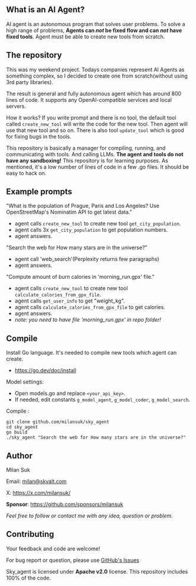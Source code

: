 ## What is an AI Agent?
AI agent is an autonomous program that solves user problems.
To solve a high range of problems, **Agents can *not* be fixed flow and can *not* have fixed tools**. Agent must be able to create new tools from scratch.


## The repository
This was my weekend project. Todays companies represent AI Agents as something complex, so I decided to create one from scratch(without using 3rd party libraries).

The result is general and fully autonomous agent which has around 800 lines of code. It supports any OpenAI-compatible services and local servers.

How it works? If you write prompt and there is no tool, the default tool called `create_new_tool` will write the code for the new tool. Then agent will use that new tool and so on. There is also tool `update_tool` which is good for fixing bugs in the tools.

This repository is basically a manager for compiling, running, and communicating with tools. And calling LLMs.
**The agent and tools do not have any sandboxing!** This repository is for learning purposes. As mentioned, it's a low number of lines of code in a few .go files. It should be easy to hack on.



## Example prompts
"What is the population of Prague, Paris and Los Angeles? Use OpenStreetMap's Nominatim API to get latest data."
- agent calls `create_new_tool` to create new tool `get_city_population`.
- agent calls 3x `get_city_population` to get population numbers.
- agent answers.

"Search the web for How many stars are in the universe?"
- agent call 'web_search'(Perplexity returns few paragraphs)
- agent answers.

"Compute amount of burn calories in 'morning_run.gpx' file."
- agent calls `create_new_tool` to create new tool `calculate_calories_from_gpx_file`.
- agent calls `get_user_info` to get "weight_kg".
- agent calls `calculate_calories_from_gpx_file` to get calories.
- agent answers.
- *note: you need to have file 'morning_run.gpx' in repo folder!*



## Compile
Install Go language. It's needed to compile new tools which agent can create.
- https://go.dev/doc/install

Model settings:
- Open models.go and replace `<your_api_key>`.
- If needed, edit constants `g_model_agent`, `g_model_coder`, `g_model_search`.

Compile :
<pre><code>git clone github.com/milansuk/sky_agent
cd sky_agent
go build
./sky_agent "Search the web for How many stars are in the universe?"
</code></pre>



## Author
Milan Suk

Email: milan@skyalt.com

X: https://x.com/milansuk/

**Sponsor**: https://github.com/sponsors/milansuk

*Feel free to follow or contact me with any idea, question or problem.*



## Contributing
Your feedback and code are welcome!

For bug report or question, please use [GitHub's Issues](https://github.com/milansuk/sky_agent/issues)

Sky_agent is licensed under **Apache v2.0** license. This repository includes 100% of the code.